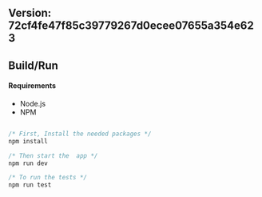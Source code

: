 ## Version: 72cf4fe47f85c39779267d0ecee07655a354e623
## Build/Run

#### Requirements

- Node.js
- NPM

```javascript

/* First, Install the needed packages */
npm install

/* Then start the  app */
npm run dev

/* To run the tests */
npm run test

```